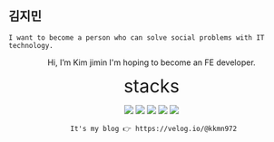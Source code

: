 ## 김지민



    I want to become a person who can solve social problems with IT technology.


<div align= center script = font-size : 20>
   <text
         >Hi, I’m Kim jimin</text>
 I'm hoping to become an FE developer.
  <div>

<span style="font-size: 32px;">stacks</span>
<div align= center>
 <img src="https://img.shields.io/badge/html5-E34F26?style=for-the-badge&logo=html5&logoColor=white"> 
  <img src="https://img.shields.io/badge/css-1572B6?style=for-the-badge&logo=css3&logoColor=white"> 
  <img src="https://img.shields.io/badge/javascript-F7DF1E?style=for-the-badge&logo=javascript&logoColor=black"> 
  <img src="https://img.shields.io/badge/python-3776AB?style=for-the-badge&logo=python&logoColor=white"> 
  <img src="https://img.shields.io/badge/react-61DAFB?style=for-the-badge&logo=react&logoColor=black"> 
  <div>

     It's my blog 👉 https://velog.io/@kkmn972
